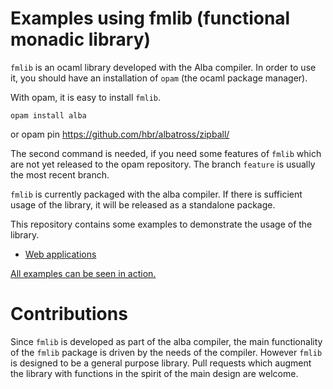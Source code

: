 # Examples using fmlib (functional monadic library)


`fmlib` is an ocaml library developed with the Alba compiler. In order to use
it, you should have an installation of `opam` (the ocaml package manager).

With opam, it is easy to install `fmlib`.

    opam install alba

or
    opam pin https://github.com/hbr/albatross/zipball/<branch>

The second command is needed, if you need some features of `fmlib` which are not
yet released to the opam repository. The branch `feature` is usually the most
recent branch.


`fmlib` is currently packaged with the alba compiler. If there is sufficient
usage of the library, it will be released as a standalone package.

This repository contains some examples to demonstrate the usage of the library.

- [Web applications](web)


[All examples can be seen in action.](https://hbr.github.io/fmlib_examples/)



# Contributions

Since `fmlib` is developed as part of the alba compiler, the main functionality
of the `fmlib` package is driven by the needs of the compiler. However `fmlib`
is designed to be a general purpose library. Pull requests which augment the
library with functions in the spirit of the main design are welcome.
